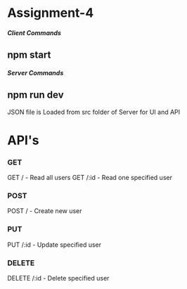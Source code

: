 # Assignment-4

##### Client Commands
## npm start



##### Server Commands
## npm run dev

JSON file is Loaded from src folder of Server for UI and API

# API's
### GET
GET    /     - Read all users
GET    /:id  - Read one specified user
### POST
POST   /     - Create new user
### PUT
PUT    /:id  - Update specified user
### DELETE
DELETE /:id  - Delete specified user

